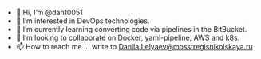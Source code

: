 - 👋 Hi, I’m @dan10051
- 👀 I’m interested in DevOps technologies.
- 🌱 I’m currently learning converting code via pipelines in the BitBucket.
- 💞️ I’m looking to collaborate on Docker, yaml-pipeline, AWS and k8s.
- 📫 How to reach me ... write to Danila.Lelyaev@mosstregisnikolskaya.ru

<!---
dan10051/dan10051 is a ✨ special ✨ repository because its `README.md` (this file) appears on your GitHub profile.
You can click the Preview link to take a look at your changes.
--->
